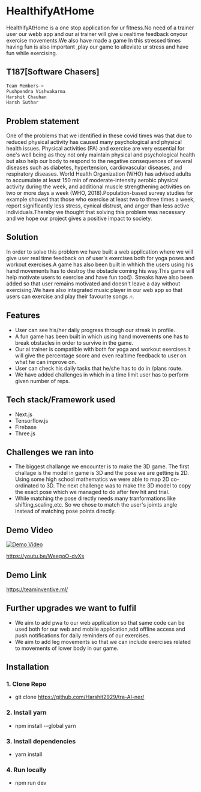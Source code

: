 # HealthifyAtHome

HealthifyAtHome is a one stop application for ur fitness.No need of a trainer user our webb app and  our ai trainer will give u realtime feedback onyour exercise movements.We also have made a game In this stressed times having fun is also important ,play our game to alleviate ur stress and have fun while exercising.

## T187[Software Chasers]

```sh
Team Members->
Pushpendra Vishwakarma
Harshit Chauhan
Harsh Suthar
 ```

## Problem statement
One of the problems that we identified in these covid times was that due to reduced physical activity has caused many psychological and physical health issues. Physical activities (PA) and exercise are very essential for one's well being as they not only maintain physical and psychological health but also help our body to respond to the negative consequences of several diseases such as diabetes, hypertension, cardiovascular diseases, and respiratory diseases.
World Health Organization (WHO) has advised adults to accumulate at least 150 min of moderate-intensity aerobic physical activity during the week, and additional muscle strengthening activities on two or more days a week (WHO, 2018).Population-based survey studies for example showed that those who exercise at least two to three times a week, report significantly less stress, cynical distrust, and anger than less active individuals.Thereby we thought that solving this problem was necessary  and we hope our project gives a positive impact to society.

## Solution

In order to solve this problem we have built a web application where we will give user real time feedback on of user's exercises both for yoga poses and workout exercises.A game has also been built in whhich the users using his hand movements has to destroy the obstacle coming his way.This game will help motivate users to exercise and have fun too😜. 
Streaks have also been added so that user remains motivated and doesn't leave a day without exercising.We have also integrated music player in our web app so that users can exercise and play their favourite songs 🎶.

## Features

- User can see his/her daily progress through our streak in profile.
- A fun game has been built in which using hand movements one has to break obstacles in order to survive in the game.
- Our ai trainer is compatible with both for yoga  and workout exercises.It will give the percentage score and even realtime feedback to user on what he can improve on.
- User can check his daily tasks that he/she has to do in /plans route.
- We have added challenges  in which in a time limit user has to perform given number of reps.


## Tech stack/Framework used
- Next.js
- Tensorflow.js
- Firebase
- Three.js

## Challenges we ran into

- The biggest challange we encounter is to make the 3D game. The first challage is the model in game is 3D and the pose we are getting is 2D. Using some high school mathematics we were able to map 2D co-ordinated to 3D. The next challenge was to make the 3D model to copy the exact pose which we managed to do after few hit and trial.
- While matching the pose directly needs many tranformations like shifting,scaling,etc. So we chose to  match the user's joimts angle instead of matching pose points directly.


## Demo Video

[![Demo Video](https://img.youtube.com/vi/WeegoO-dvXs/0.jpg)](https://www.youtube.com/watch?v=WeegoO-dvXs)

https://youtu.be/WeegoO-dvXs

## Demo Link

https://teaminventive.ml/


## Further upgrades we want to fulfil

- We aim to add pwa to our web application so that same code can be used both for our web and mobile application,add offline access and push notifications for daily reminders of our exercises.
- We aim to add leg movements so that we can include exercises related to movements of  lower body in our game.



## Installation

### 1. Clone Repo
- git clone https://github.com/Harshit2929/tra-AI-ner/

### 2. Install yarn
- npm install --global yarn

### 3. Install dependencies
- yarn install

### 4. Run locally
- npm run dev






